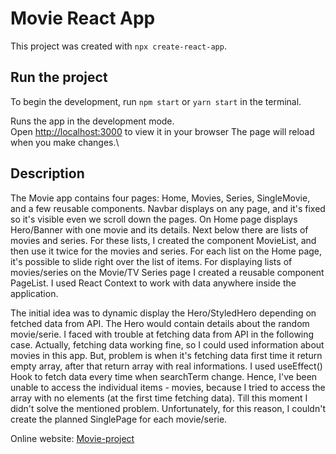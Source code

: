 # Movie React App

This project was created with `npx create-react-app`.

## Run the project

To begin the development, run `npm start` or `yarn start` in the terminal.

Runs the app in the development mode.\
Open [http://localhost:3000](http://localhost:3000) to view it in your browser
The page will reload when you make changes.\

## Description

The Movie app contains four pages: Home, Movies, Series, SingleMovie, and a few reusable components. 
Navbar displays on any page, and it's fixed so it's visible even we scroll down the pages.
On Home page displays Hero/Banner with one movie and its details. Next below there are lists of movies and series.
For these lists, I created the component MovieList, and then use it twice for the movies and series.
For each list on the Home page, it's possible to slide right over the list of items.
For displaying lists of movies/series on the Movie/TV Series page I created a reusable component PageList.
I used React Context to work with data anywhere inside the application.


The initial idea was to dynamic display the Hero/StyledHero depending on fetched data from API. The Hero would contain details about the random movie/serie.
I faced with trouble at fetching data from API in the following case. Actually, fetching data working fine, so I could used information about movies in this app. But, problem is when it's fetching data first time it return empty array, after that return array with real informations. I used useEffect() Hook to fetch data every time when searchTerm change.
Hence, I've been unable to access the individual items - movies, because I tried to access the array with no elements (at the first time fetching data). Till this moment I didn't solve the mentioned problem. 
Unfortunately, for this reason, I couldn't create the planned SinglePage for each movie/serie.



Online website: [Movie-project](https://movie-react-project-ed.netlify.app/)
